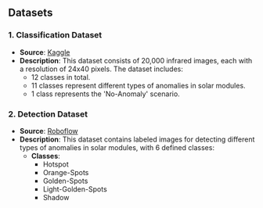 ## Datasets

### 1. Classification Dataset
- **Source**: [Kaggle](https://www.kaggle.com/datasets/marcosgabriel/infrared-solar-modules/data)
- **Description**: This dataset consists of 20,000 infrared images, each with a resolution of 24x40 pixels. The dataset includes:
  - 12 classes in total.
  - 11 classes represent different types of anomalies in solar modules.
  - 1 class represents the 'No-Anomaly' scenario.

### 2. Detection Dataset
- **Source**: [Roboflow](https://universe.roboflow.com/page-oven/solar-daptx)
- **Description**: This dataset contains labeled images for detecting different types of anomalies in solar modules, with 6 defined classes:
  - **Classes**:
    - Hotspot
    - Orange-Spots
    - Golden-Spots
    - Light-Golden-Spots
    - Shadow
